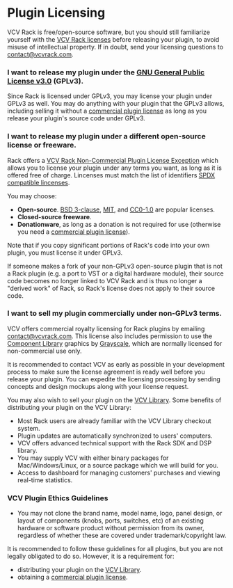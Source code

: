 # Plugin Licensing

VCV Rack is free/open-source software, but you should still familiarize yourself with the [VCV Rack licenses](https://github.com/VCVRack/Rack/blob/v1/LICENSE.md) before releasing your plugin, to avoid misuse of intellectual property. If in doubt, send your licensing questions to [contact@vcvrack.com](mailto:contact@vcvrack.com).

### I want to release my plugin under the [GNU General Public License v3.0](https://www.gnu.org/licenses/gpl-3.0.en.html) (GPLv3).

Since Rack is licensed under GPLv3, you may license your plugin under GPLv3 as well.
You may do anything with your plugin that the GPLv3 allows, including selling it without a [commercial plugin license](#i-want-to-sell-my-plugin-commercially-under-non-gplv3-terms) as long as you release your plugin's source code under GPLv3.

### I want to release my plugin under a different open-source license or freeware.

Rack offers a [VCV Rack Non-Commercial Plugin License Exception](https://github.com/VCVRack/Rack/blob/v1/LICENSE.md) which allows you to license your plugin under any terms you want, as long as it is offered free of charge. Lincenses must match the list of identifiers [SPDX compatible lincenses](https://spdx.org/licenses/).

You may choose:
- **Open-source**. [BSD 3-clause](https://opensource.org/licenses/BSD-3-Clause), [MIT](https://opensource.org/licenses/MIT), and [CC0-1.0](https://creativecommons.org/publicdomain/zero/1.0/) are popular licenses.
- **Closed-source freeware**.
- **Donationware**, as long as a donation is not required for use (otherwise you need a [commercial plugin license](#i-want-to-sell-my-plugin-commercially-under-non-gplv3-terms)).

Note that if you copy significant portions of Rack's code into your own plugin, you must license it under GPLv3.

If someone makes a fork of your non-GPLv3 open-source plugin that is not a Rack plugin (e.g. a port to VST or a digital hardware module), their source code becomes no longer linked to VCV Rack and is thus no longer a "derived work" of Rack, so Rack's license does not apply to their source code.

### I want to sell my plugin commercially under non-GPLv3 terms.

VCV offers commercial royalty licensing for Rack plugins by emailing [contact@vcvrack.com](mailto:contact@vcvrack.com).
This license also includes permission to use the [Component Library](https://github.com/VCVRack/Rack/blob/v1/include/componentlibrary.hpp) graphics by [Grayscale](https://grayscale.info/), which are normally licensed for non-commercial use only.

It is recommended to contact VCV as early as possible in your development process to make sure the license agreement is ready well before you release your plugin.
You can expedite the licensing processing by sending concepts and design mockups along with your license request.

You may also wish to sell your plugin on the [VCV Library](https://vcvrack.com/plugins.html).
Some benefits of distributing your plugin on the VCV Library:
- Most Rack users are already familiar with the VCV Library checkout system.
- Plugin updates are automatically synchronized to users' computers.
- VCV offers advanced technical support with the Rack SDK and DSP library.
- You may supply VCV with either binary packages for Mac/Windows/Linux, or a source package which we will build for you.
- Access to dashboard for managing customers' purchases and viewing real-time statistics.

### VCV Plugin Ethics Guidelines

- You may not clone the brand name, model name, logo, panel design, or layout of components (knobs, ports, switches, etc) of an existing hardware or software product without permission from its owner, regardless of whether these are covered under trademark/copyright law.

It is recommended to follow these guidelines for all plugins, but you are not legally obligated to do so.
However, it is a requirement for:
- distributing your plugin on the [VCV Library](https://vcvrack.com/plugins.html).
- obtaining a [commercial plugin license](#i-want-to-sell-my-plugin-commercially-under-non-gplv3-terms).

